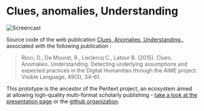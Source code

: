 Clues, anomalies, Understanding
===

![Screencast](https://github.com/robindemourat/clues-anomaly-understanding/blob/master/screencast-anomalies.gif?raw=true)

Source code of the web publication [Clues, Anomalies, Understanding.](http://modesofexistence.org/anomalies/), associated with the following publication :

> Ricci, D., De Mourat, R., Leclercq C., Latour B. (2015). Clues. Anomalies. Understanding. Detecting underlying assumptions and expected practices in the Digital Humanities through the AIME project. Visible Language, 49(3), 34–61.

This prototype is the ancestor of the Peritext project, an ecosystem aimed at allowing high-quality multi-format scholarly publishing - [take a look at the presentation page](http://peritext.github.io/) or the [github organization](https://github.com/peritext/).
